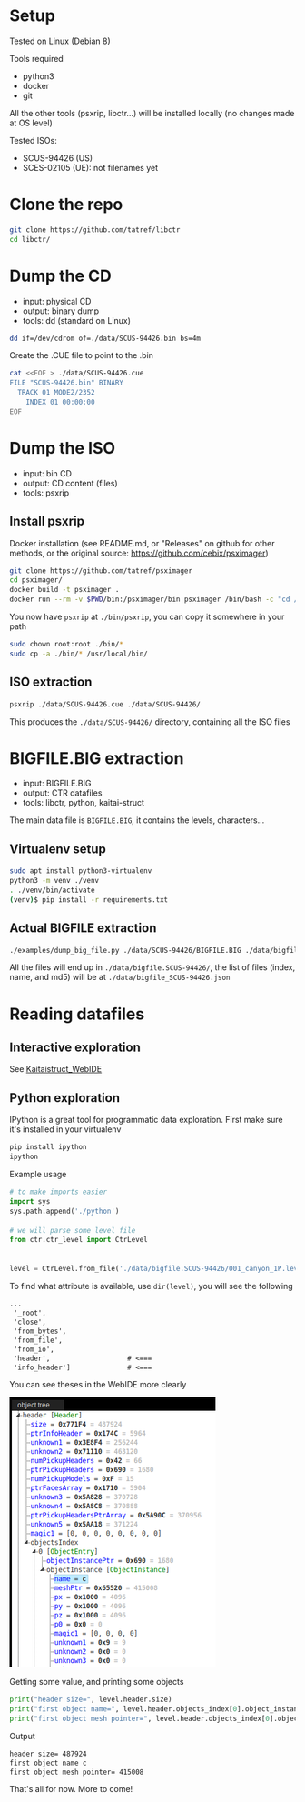 # Setup
Tested on Linux (Debian 8)

Tools required
- python3
- docker
- git

All the other tools (psxrip, libctr...) will be installed locally (no changes made at OS level)

Tested ISOs:
- SCUS-94426 (US)
- SCES-02105 (UE): not filenames yet


# Clone the repo
```bash
git clone https://github.com/tatref/libctr
cd libctr/
```

# Dump the CD
- input: physical CD
- output: binary dump
- tools: dd (standard on Linux)

```bash
dd if=/dev/cdrom of=./data/SCUS-94426.bin bs=4m
```

Create the .CUE file to point to the .bin
```bash
cat <<EOF > ./data/SCUS-94426.cue
FILE "SCUS-94426.bin" BINARY
  TRACK 01 MODE2/2352
    INDEX 01 00:00:00
EOF
```

# Dump the ISO
- input: bin CD
- output: CD content (files)
- tools: psxrip

## Install psxrip
Docker installation (see README.md, or "Releases" on github for other methods, or the original source: https://github.com/cebix/psximager)
```bash
git clone https://github.com/tatref/psximager
cd psximager/
docker build -t psximager .
docker run --rm -v $PWD/bin:/psximager/bin psximager /bin/bash -c "cd /usr/local/bin/ && cp psxbuild psxinject psxrip /psximager/bin/"
```

You now have `psxrip` at `./bin/psxrip`, you can copy it somewhere in your path
```bash
sudo chown root:root ./bin/*
sudo cp -a ./bin/* /usr/local/bin/
```

## ISO extraction

```bash
psxrip ./data/SCUS-94426.cue ./data/SCUS-94426/
```

This produces the `./data/SCUS-94426/` directory, containing all the ISO files

# BIGFILE.BIG extraction
- input: BIGFILE.BIG
- output: CTR datafiles
- tools: libctr, python, kaitai-struct

The main data file is `BIGFILE.BIG`, it contains the levels, characters...

## Virtualenv setup
```bash
sudo apt install python3-virtualenv
python3 -m venv ./venv
. ./venv/bin/activate
(venv)$ pip install -r requirements.txt
```

## Actual BIGFILE extraction
```bash
./examples/dump_big_file.py ./data/SCUS-94426/BIGFILE.BIG ./data/bigfile.SCUS-94426/
```

All the files will end up in `./data/bigfile.SCUS-94426/`, the list of files (index, name, and md5) will be at `./data/bigfile_SCUS-94426.json`

# Reading datafiles
## Interactive exploration
See [Kaitaistruct_WebIDE](./Kaitaistruct_WebIDE_Tutorial.md)

## Python exploration
IPython is a great tool for programmatic data exploration. First make sure it's installed in your virtualenv

```bash
pip install ipython
ipython
```

Example usage
```python
# to make imports easier
import sys
sys.path.append('./python')

# we will parse some level file
from ctr.ctr_level import CtrLevel


level = CtrLevel.from_file('./data/bigfile.SCUS-94426/001_canyon_1P.lev')
```

To find what attribute is available, use `dir(level)`, you will see the following
```
...
 '_root',
 'close',
 'from_bytes',
 'from_file',
 'from_io',
 'header',                   # <===
 'info_header']              # <===
```

You can see theses in the WebIDE more clearly

![web_ide_ctr_level2.png](./gallery/web_ide_ctr_level2.png)

Getting some value, and printing some objects

```python
print("header size=", level.header.size)
print("first object name=", level.header.objects_index[0].object_instance.name)
print("first object mesh pointer=", level.header.objects_index[0].object_instance.mesh_ptr)
```

Output
```
header size= 487924
first object name c
first object mesh pointer= 415008
```

That's all for now. More to come!
